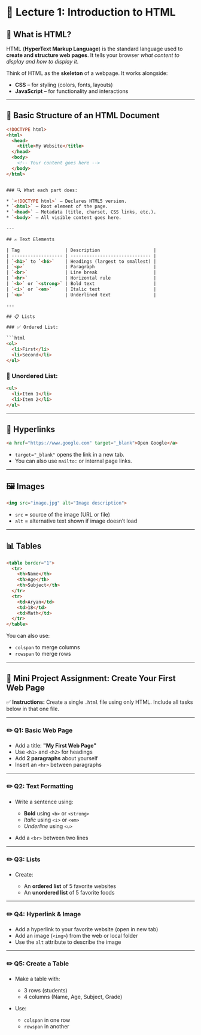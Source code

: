 # 🚀 Lecture 1: Introduction to HTML

## 📖 What is HTML?

HTML (**HyperText Markup Language**) is the standard language used to **create and structure web pages**. It tells your browser *what content to display and how to display it*.

Think of HTML as the **skeleton** of a webpage. It works alongside:

- **CSS** – for styling (colors, fonts, layouts)
- **JavaScript** – for functionality and interactions

---

## 🧱 Basic Structure of an HTML Document

```html
<!DOCTYPE html>
<html>
  <head>
    <title>My Website</title>
  </head>
  <body>
    <!-- Your content goes here -->
  </body>
</html>


### 🔍 What each part does:

* `<!DOCTYPE html>` – Declares HTML5 version.
* `<html>` – Root element of the page.
* `<head>` – Metadata (title, charset, CSS links, etc.).
* `<body>` – All visible content goes here.

---

## ✍️ Text Elements

| Tag                 | Description                    |
| ------------------- | ------------------------------ |
| `<h1>` to `<h6>`    | Headings (largest to smallest) |
| `<p>`               | Paragraph                      |
| `<br>`              | Line break                     |
| `<hr>`              | Horizontal rule                |
| `<b>` or `<strong>` | Bold text                      |
| `<i>` or `<em>`     | Italic text                    |
| `<u>`               | Underlined text                |

---

## 📋 Lists

### ✅ Ordered List:

```html
<ol>
  <li>First</li>
  <li>Second</li>
</ol>
```

### 🔹 Unordered List:

```html
<ul>
  <li>Item 1</li>
  <li>Item 2</li>
</ul>
```

---

## 🔗 Hyperlinks

```html
<a href="https://www.google.com" target="_blank">Open Google</a>
```

* `target="_blank"` opens the link in a new tab.
* You can also use `mailto:` or internal page links.

---

## 🖼️ Images

```html
<img src="image.jpg" alt="Image description">
```

* `src` = source of the image (URL or file)
* `alt` = alternative text shown if image doesn’t load

---

## 📊 Tables

```html
<table border="1">
  <tr>
    <th>Name</th>
    <th>Age</th>
    <th>Subject</th>
  </tr>
  <tr>
    <td>Aryan</td>
    <td>18</td>
    <td>Math</td>
  </tr>
</table>
```

You can also use:

* `colspan` to merge columns
* `rowspan` to merge rows

---

## 🧪 Mini Project Assignment: Create Your First Web Page

✅ **Instructions:**
Create a single `.html` file using only HTML. Include all tasks below in that one file.

---

### ✏️ **Q1: Basic Web Page**

* Add a title: **"My First Web Page"**
* Use `<h1>` and `<h2>` for headings
* Add **2 paragraphs** about yourself
* Insert an `<hr>` between paragraphs

---

### ✏️ **Q2: Text Formatting**

* Write a sentence using:

  * **Bold** using `<b>` or `<strong>`
  * *Italic* using `<i>` or `<em>`
  * *Underline* using `<u>`
* Add a `<br>` between two lines

---

### ✏️ **Q3: Lists**

* Create:

  * An **ordered list** of 5 favorite websites
  * An **unordered list** of 5 favorite foods

---

### ✏️ **Q4: Hyperlink & Image**

* Add a hyperlink to your favorite website (open in new tab)
* Add an image (`<img>`) from the web or local folder
* Use the `alt` attribute to describe the image

---

### ✏️ **Q5: Create a Table**

* Make a table with:

  * 3 rows (students)
  * 4 columns (Name, Age, Subject, Grade)
* Use:

  * `colspan` in one row
  * `rowspan` in another
